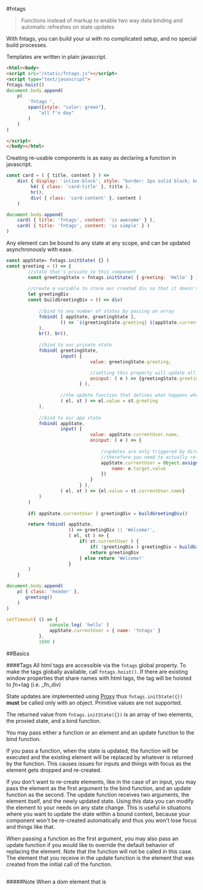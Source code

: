 #fntags

> Functions instead of markup to enable two way data binding and automatic refreshes on state updates

With fntags, you can build your ui with no complicated setup, and no special build processes.

Templates are written in plain javascript.

```html
<html><body>
<script src="/static/fntags.js"></script>
<script type="text/javascript">
fntags.hoist()
document.body.append(
    p( 
        'fntags ',
        span({style: "color: green"}, 
            "all f'n day"
        )
    )
)

</script>
</body></html>

```

Creating re-usable components is as easy as declaring a function in javascript.

```js
const card = ( { title, content } ) =>
    div( { display: 'inline-block', style: "border: 2px solid black; border-radius: 5px; padding: 10px" },
         h4( { class: 'card-title' }, title ),
         hr(),
         div( { class: 'card-content' }, content )
    )

document.body.append(
    card( { title: 'fntags', content: 'is awesome' } ),
    card( { title: 'fntags', content: 'is simple' } )
)
```

Any element can be bound to any state at any scope, and can be updated asynchronously with ease. 

```js
const appState= fntags.initState( {} )
const greeting = () => {
        //state that's private to this component
        const greetingState = fntags.initState( { greeting: 'Hello' } )
        
        //create a variable to store our created div so that it doesn't get re-created on every update
        let greetingDiv
        const buildGreetingDiv = () => div(
            
            //bind to any number of states by passing an array
            fnbind( [ appState, greetingState ],
                    () => `${greetingState.greeting} ${appState.currentUser.name}!`
            ),
            br(), br(),
            
            //bind to our private state
            fnbind( greetingState,
                    input( {
                               value: greetingState.greeting,

                               //setting this property will update all bound elements
                               oninput: ( e ) => {greetingState.greeting = e.target.value}
                           } ),
                    
                    //the update function that defines what happens when the state gets updated. 
                    ( el, st ) => el.value = st.greeting
            ),
            
            //bind to our app state
            fnbind( appState,
                    input( {
                               value: appState.currentUser.name,
                               oninput: ( e ) => {
                                   
                                   //updates are only triggered by direct properties of the state
                                   //therefore you need to actually re-assign currentUser to trigger an update
                                   appState.currentUser = Object.assign(appState.currentUser,{
                                       name: e.target.value
                                   })
                               }
                           } ),
                    ( el, st ) => {el.value = st.currentUser.name}
            )
        )
        
        if( appState.currentUser ) greetingDiv = buildGreetingDiv()

        return fnbind( appState,
                       () => greetingDiv || 'Welcome!',
                       ( el, st ) => {
                           if( st.currentUser ) {
                               if( !greetingDiv ) greetingDiv = buildGreetingDiv()
                               return greetingDiv
                           } else return 'Welcome!'
                       }
        )
    }

document.body.append(
    p( { class: 'header' },
       greeting()
    )
)

setTimeout( () => {
                console.log( 'hello' )
                appState.currentUser = { name: 'fntags' }
            },
            1000 )
```

##Basics

####Tags
All html tags are accessible via the `fntags` global property. To make the tags globally available, call `fntags.hoist()`. If there are existing window properties that share names with html tags, the tag will be hoisted to _fn_+tag (i.e. _fn_div) 

State updates are implemented using [Proxy](https://developer.mozilla.org/en-US/docs/Web/JavaScript/Reference/Global_Objects/Proxy) thus `fntags.initState({})` **must** be called only with an object. Primitive values are not supported.

The returned value from `fntags.initState({})` is an array of two elements, the proxied state, and a bind function.

You may pass either a function or an element and an update function to the bind function. 

If you pass a function, when the state is updated, the function will be executed and the existing element will be replaced by whatever is returned by the function.
This causes issues for inputs and things with focus as the element gets dropped and re-created.

If you don't want to re-create elements, like in the case of an input, you may pass the element as the first argument to the bind function, and an update function as the second.
The update function receives two arguments, the element itself, and the newly updated state. Using this data you can modify the element to your needs on any state change.
This is useful in situations where you want to update the state within a bound context, because your component won't be re-created automatically and thus you won't lose focus and things like that.

When passing a function as the first argument, you may also pass an update function if you would like to override the default behavior of replacing the element. 
Note that the function will not be called in this case. The element that you receive in the update function is the element that was created from the initial call of the function.


##
#####Note
When a dom element that is